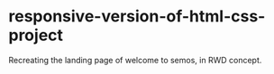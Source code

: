 # responsive-version-of-html-css-project
Recreating the landing page of welcome to semos, in RWD concept.
